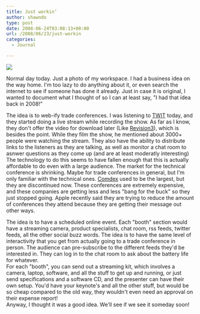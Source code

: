 ```yaml
---
title: Just workin’
author: shawndo
type: post
date: 2008-06-24T03:08:13+00:00
url: /2008/06/23/just-workin
categories:
  - Journal

---
```

![](/images/2008/06/workin.jpg)

Normal day today. Just a photo of my workspace. I had a business idea on the way home. I'm too lazy to do anything about it, or even search the internet to see if someone has done it already. Just in case it is original, I wanted to document what I thought of so I can at least say, "I had that idea back in 2008!"  

The idea is to web-ify trade conferences. I was listening to [TWIT][1] today, and they started doing a live stream while recording the show. As far as I know, they don't offer the video for download later (Like [Revision3][2]), which is besides the point. While they film the show, he mentioned about 3000+ people were watching the stream. They also have the ability to distribute links to the listeners as they are talking, as well as monitor a chat room to asnwer questions as they come up (and are at least moderatly interesting) The technology to do this seems to have fallen enough that this is actually affordable to do even with a large audience. The market for the technical conference is shrinking. Maybe for trade conferences in general, but I'm only familiar with the technical ones. [Comdex][3] used to be the largest, but they are discontinued now. These conferences are extremely expensive, and these companies are getting less and less "bang for the buck" so they just stopped going. Apple recently said they are trying to reduce the amount of conferences they attend because they are getting their message out other ways.  

The idea is to have a scheduled online event. Each "booth" section would have a streaming camera, product specialists, chat room, rss feeds, twitter feeds, all the other social buzz words. The idea is to have the same level of interactivity that you get from actually going to a trade conference in person. The audience can pre-subscribe to the different feeds they'd be interested in. They can log in to the chat room to ask about the battery life for whatever.  
For each "booth", you can send out a streaming kit, which involves a camera, laptop, software, and all the stuff to get up and running, or just send specifications and a software CD, and the presenter can have their own setup. You'd have your keynote's and all the other stuff, but would be so cheap compared to the old way, they wouldn't even need an approval on their expense report!  
Anyway, I thought it was a good idea. We'll see if we see it someday soon!

 [1]: http://twit.tv/
 [2]: http://revision3.com/
 [3]: http://en.wikipedia.org/wiki/COMDEX